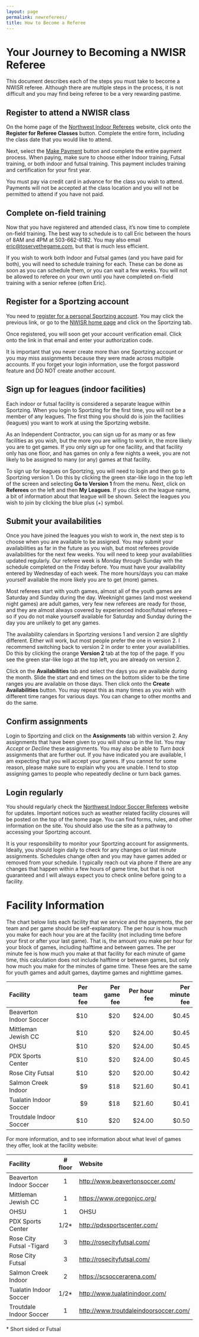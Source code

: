 ```yaml
---
layout: page
permalink: newreferees/
title: How to Become a Referee
---
```


# Your Journey to Becoming a NWISR Referee

This document describes each of the steps you must take to become a NWISR referee. Although there are multiple steps in the process, it is not difficult and you may find being referee to be a very rewarding pastime.

## Register to attend a NWISR class

On the home page of the [Northwest Indoor Referees](https://nwisr.com/) website, click onto the **Register for Referee Classes** button. Complete the entire form, including the class date that you would like to attend.

Next, select the [Make Payment](https://nwisr.com/payment/) button and complete the entire payment process. When paying, make sure to choose either Indoor training, Futsal training, or both indoor and futsal training. This payment includes training and certification for your first year.

You must pay via credit card in advance for the class you wish to attend. Payments will not be accepted at the class location and you will not be permitted to attend if you have not paid.

## Complete on-field training

Now that you have registered and attended class, it’s now time to complete on-field training. The best way to schedule is to call Eric between the hours of 8AM and 4PM at 503-662-8182. You may also email eric@toservethegame.com, but that is much less efficient.

If you wish to work both Indoor and Futsal games (and you have paid for both), you will need to schedule training for each. These can be done as soon as you can schedule them, or you can wait a few weeks. You will not be allowed to referee on your own until you have completed on-field training with a senior referee (often Eric).

## Register for a Sportzing account

You need to [register for a personal Sportzing account](https://sportzing.com/sz/register/tstg). You may click the previous link, or go to the [NWISR home page](https://nwisr.com/) and click on the Sportzing tab.

Once registered, you will soon get your account verification email. Click onto the link in that email and enter your authorization code.

It is important that you never create more than one Sportzing account or you may miss assignments because they were made across multiple accounts. If you forget your login information, use the forgot password feature and DO NOT create another account.

## Sign up for leagues (indoor facilities)

Each indoor or futsal facility is considered a separate league within Sportzing. When you login to Sportzing for the first time, you will not be a member of any leagues. The first thing you should do is join the facilities (leagues) you want to work at using the Sportzing website.

As an Independent Contractor, you can sign up for as many or as few facilities as you wish, but the more you are willing to work in, the more likely you are to get games. If you only sign up for one facility, and that facility only has one floor, and has games on only a few nights a week, you are not likely to be assigned to many (or any) games at that facility.

To sign up for leagues on Sportzing, you will need to login and then go to Sportzing version 1. Do this by clicking the green star-like logo in the top left of the screen and selecting **Go to Version 1** from the menu. Next, click on **Referees** on the left and then **My Leagues**. If you click on the league name, a bit of information about that league will be shown. Select the leagues you wish to join by clicking the blue plus (+) symbol.

## Submit your availabilities

Once you have joined the leagues you wish to work in, the next step is to choose when you are available to be assigned. You may submit your availabilities as far in the future as you wish, but most referees provide availabilities for the next few weeks. You will need to keep your availabilities updated regularly. Our referee week is Monday through Sunday with the schedule completed on the Friday before. You must have your availability entered by Wednesday of each week. The more hours/days you can make yourself available the more likely you are to get (more) games.

Most referees start with youth games, almost all of the youth games are Saturday and Sunday during the day. Weeknight games (and most weekend night games) are adult games, very few new referees are ready for those, and they are almost always covered by experienced indoor/futsal referees – so if you do not make yourself available for Saturday and Sunday during the day you are unlikely to get any games.

The availability calendars in Sportzing versions 1 and version 2 are slightly different. Either will work, but most people prefer the one in version 2. I recommend switching back to version 2 in order to enter your availabilities. Do this by clicking the orange **Version 2** tab at the top of the page. If you see the green star-like logo at the top left, you are already on version 2.

Click on the **Availabilities** tab and select the days you are available during the month. Slide the start and end times on the bottom slider to be the time ranges you are available on those days. Then click onto the **Create Availabilities** button. You may repeat this as many times as you wish with different time ranges for various days. You can change to other months and do the same.

## Confirm assignments

Login to Sportzing and click on the **Assignments** tab within version 2. Any assignments that have been given to you will show up in the list. You may *Accept* or *Decline* these assignments. You may also be able to *Turn back* assignments that are further out. If you have indicated you are available, I am expecting that you will accept your games. If you cannot for some reason, please make sure to explain why you are unable. I tend to stop assigning games to people who repeatedly decline or turn back games.

## Login regularly

You should regularly check the [Northwest Indoor Soccer Referees](https://nwisr.com/) website for updates. Important notices such as weather related facility closures will be posted on the top of the home page. You can find forms, rules, and other information on the site. You should also use the site as a pathway to accessing your Sportzing account.

It is your responsibility to monitor your Sportzing account for assignments. Ideally, you should login daily to check for any changes or last minute assignments. Schedules change often and you may have games added or removed from your schedule. I typically reach out via phone if there are any changes that happen within a few hours of game time, but that is not guaranteed and I will always expect you to check online before going to a facility.

# Facility Information

The chart below lists each facility that we service and the payments, the per team and per game should be self-explanatory. The per hour is how much you make for each hour you are at the facility (not including time before your first or after your last game). That is, the amount you make per hour for your block of games, including halftime and between games. The per minute fee is how much you make at that facility for each minute of game time, this calculation does not include halftime or between games, but only how much you make for the minutes of game time. These fees are the same for youth games and adult games, daytime games and nighttime games.

|Facility|Per team fee|Per game fee|Per hour fee|Per minute fee|
|:-------|-----------:|-----------:|-----------:|-------------:|
|Beaverton Indoor Soccer|$10|$20|$24.00|$0.45|
|Mittleman Jewish CC|$10|$20|$24.00|$0.45|
|OHSU|$10|$20|$24.00|$0.45|
|PDX Sports Center|$10|$20|$24.00|$0.45|
|Rose City Futsal|$10|$20|$20.00|$0.42|
|Salmon Creek Indoor|$9|$18|$21.60|$0.41|
|Tualatin Indoor Soccer|$9|$18|$21.60|$0.41|
|Troutdale Indoor Soccer|$10|$20|$24.00|$0.50|

For more information, and to see information about what level of games they offer, look at the facility website:

|Facility|# floor|Website|
|:-------|:-----:|:------|
|Beaverton Indoor Soccer|1|http://www.beavertonsoccer.com/|
|Mittleman Jewish CC|1|https://www.oregonjcc.org/|
|OHSU|1|OHSU|
|PDX Sports Center|1/2*|http://pdxsportscenter.com/|
|Rose City Futsal -Tigard|3|http://rosecityfutsal.com/|
|Rose City Futsal|3|http://rosecityfutsal.com/|
|Salmon Creek Indoor|2|https://scsoccerarena.com/|
|Tualatin Indoor Soccer|1/2*|http://www.tualatinindoor.com/|
|Troutdale Indoor Soccer|1|http://www.troutdaleindoorsoccer.com/|

\* Short sided or Futsal
